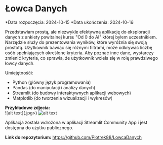 # Łowca Danych

*Data rozpoczęcia: 2024-10-15
*Data ukończenia: 2024-10-16<br>

Przedstawiam prostą, ale niezwykle efektywną aplikację do eksploracji danych z ankiety powitalnej kursu "Od 0 do AI" której byłem uczestnikiem. Narzędzie służy do prezentowania  wyników, które wyróżnia się swoją prostotą. Użytkownik bawiąc się różnymi filtrami, może odkrywać liczbę osób spełniających określone kryteria. Aby poznać inne dane, wystarczy zmienić kryteria, co sprawia, że użytkownik wciela się w rolę prawdziwego łowcy danych.

Umiejętnośći:  
 - Python (główny język programowania)<br>
 - Pandas (do manipulacji i analizy danych)<br>
 - Streamlit (do budowy interaktywnych aplikacji webowych)<br>
 - Matplotlib (do tworzenia wizualizacji i wykresów)

**Przykładowe zdjecia:**<br>
![alt text](<lowcadanych>.jpg>)
![alt text](<lowcadanych1.jpg>)

Aplikacja została wdrożona w aplikacji Streamlit Community App i jest dostępna do użytku publicznego.

**Link do repozytorium:** https://github.com/Piotrek88/LowcaDanych<br>